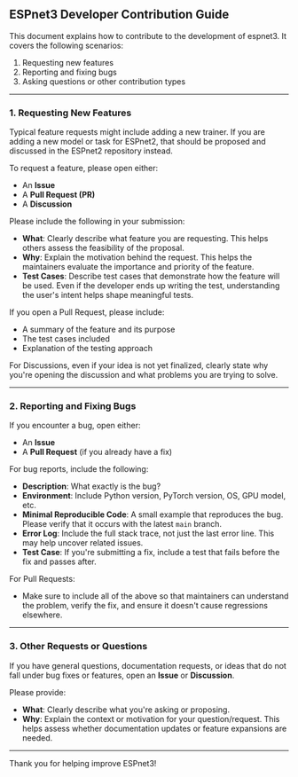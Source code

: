 ## ESPnet3 Developer Contribution Guide

This document explains how to contribute to the development of espnet3. It covers the following scenarios:

1. Requesting new features
2. Reporting and fixing bugs
3. Asking questions or other contribution types

---

### 1. Requesting New Features

Typical feature requests might include adding a new trainer. If you are adding a new model or task for ESPnet2, that should be proposed and discussed in the ESPnet2 repository instead.

To request a feature, please open either:
- An **Issue**
- A **Pull Request (PR)**
- A **Discussion**

Please include the following in your submission:

- **What**: Clearly describe what feature you are requesting. This helps others assess the feasibility of the proposal.
- **Why**: Explain the motivation behind the request. This helps the maintainers evaluate the importance and priority of the feature.
- **Test Cases**: Describe test cases that demonstrate how the feature will be used. Even if the developer ends up writing the test, understanding the user's intent helps shape meaningful tests.

If you open a Pull Request, please include:
- A summary of the feature and its purpose
- The test cases included
- Explanation of the testing approach

For Discussions, even if your idea is not yet finalized, clearly state why you're opening the discussion and what problems you are trying to solve.

---

### 2. Reporting and Fixing Bugs

If you encounter a bug, open either:
- An **Issue**
- A **Pull Request** (if you already have a fix)

For bug reports, include the following:

- **Description**: What exactly is the bug?
- **Environment**: Include Python version, PyTorch version, OS, GPU model, etc.
- **Minimal Reproducible Code**: A small example that reproduces the bug. Please verify that it occurs with the latest `main` branch.
- **Error Log**: Include the full stack trace, not just the last error line. This may help uncover related issues.
- **Test Case**: If you're submitting a fix, include a test that fails before the fix and passes after.

For Pull Requests:
- Make sure to include all of the above so that maintainers can understand the problem, verify the fix, and ensure it doesn't cause regressions elsewhere.

---

### 3. Other Requests or Questions

If you have general questions, documentation requests, or ideas that do not fall under bug fixes or features, open an **Issue** or **Discussion**.

Please provide:

- **What**: Clearly describe what you're asking or proposing.
- **Why**: Explain the context or motivation for your question/request. This helps assess whether documentation updates or feature expansions are needed.

---

Thank you for helping improve ESPnet3!


